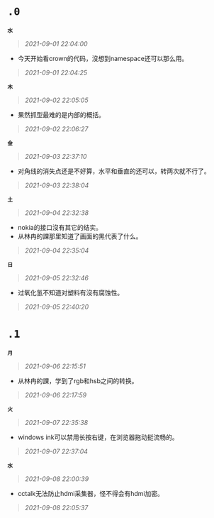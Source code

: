 **`.0`**
=========
**`水`**
>*2021-09-01 22:04:00*
- 今天开始看crown的代码，沒想到namespace还可以那么用。
>*2021-09-01 22:04:25*

**`木`**
>*2021-09-02 22:05:05*
- 果然抓型最难的是内部的概括。
>*2021-09-02 22:06:27*

**`金`**
>*2021-09-03 22:37:10*
- 对角线的消失点还是不好算，水平和垂直的还可以，转两次就不行了。
>*2021-09-03 22:38:04*

**`土`**
>*2021-09-04 22:32:38*
- nokia的接口沒有其它的结实。
- 从林冉的課那里知道了画面的黑代表了什么。
>*2021-09-04 22:35:04*

**`日`**
>*2021-09-05 22:32:46*
- 过氧化氢不知道对塑料有沒有腐蚀性。
>*2021-09-05 22:40:20*

**`.1`**
=========
**`月`**
>*2021-09-06 22:15:51*
- 从林冉的課，学到了rgb和hsb之间的转换。
>*2021-09-06 22:17:59*

**`火`**
>*2021-09-07 22:35:38*
- windows ink可以禁用长按右键，在浏览器拖动挺流畅的。
>*2021-09-07 22:37:04*

**`水`**
>*2021-09-08 22:00:39*
- cctalk无法防止hdmi采集器，怪不得会有hdmi加密。
>*2021-09-08 22:05:37*
